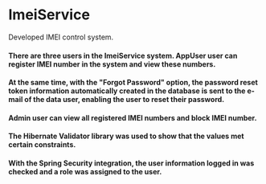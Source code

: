# ImeiService
Developed IMEI control system.

#### There are three users in the ImeiService system. AppUser user can register IMEI number in the system and view these numbers.
#### At the same time, with the "Forgot Password" option, the password reset token information automatically created in the database is sent to the e-mail of the data user, enabling the user to reset their password.
#### Admin user can view all registered IMEI numbers and block IMEI number.
#### The Hibernate Validator library was used to show that the values met certain constraints.
#### With the Spring Security integration, the user information logged in was checked and a role was assigned to the user.

